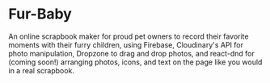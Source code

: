 # Fur-Baby
An online scrapbook maker for proud pet owners to record their favorite moments with their furry children, using Firebase, 
Cloudinary's API for photo manipulation, Dropzone to drag and drop photos, and react-dnd for (coming soon!) arranging photos,
icons, and text on the page like you would in a real scrapbook.
